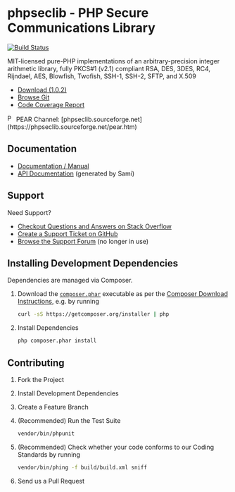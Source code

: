 # phpseclib - PHP Secure Communications Library

[![Build Status](https://travis-ci.org/phpseclib/phpseclib.svg?branch=1.0)](https://travis-ci.org/phpseclib/phpseclib)

MIT-licensed pure-PHP implementations of an arbitrary-precision integer arithmetic library, fully PKCS#1 (v2.1)
compliant RSA, DES, 3DES, RC4, Rijndael, AES, Blowfish, Twofish, SSH-1, SSH-2, SFTP, and X.509

* [Download (1.0.2)](https://sourceforge.net/projects/phpseclib/files/phpseclib1.0.2.zip/download)
* [Browse Git](https://github.com/phpseclib/phpseclib)
* [Code Coverage Report](https://phpseclib.bantux.org/code_coverage/1.0/latest/)

<img src="https://phpseclib.sourceforge.net/pear-icon.png" alt="PEAR Channel" width="16" height="16">
PEAR Channel: [phpseclib.sourceforge.net](https://phpseclib.sourceforge.net/pear.htm)

## Documentation

* [Documentation / Manual](https://phpseclib.sourceforge.net/)
* [API Documentation](https://phpseclib.bantux.org/api/1.0/) (generated by Sami)

## Support

Need Support?

* [Checkout Questions and Answers on Stack Overflow](https://stackoverflow.com/questions/tagged/phpseclib)
* [Create a Support Ticket on GitHub](https://github.com/phpseclib/phpseclib/issues/new)
* [Browse the Support Forum](https://www.frostjedi.com/phpbb/viewforum.php?f=46) (no longer in use)

## Installing Development Dependencies

Dependencies are managed via Composer.

1. Download the [`composer.phar`](https://getcomposer.org/composer.phar) executable as per the
   [Composer Download Instructions](https://getcomposer.org/download/), e.g. by running

    ``` sh
    curl -sS https://getcomposer.org/installer | php
    ```

2. Install Dependencies

    ``` sh
    php composer.phar install
    ```

## Contributing

1. Fork the Project

2. Install Development Dependencies

3. Create a Feature Branch

4. (Recommended) Run the Test Suite

    ``` sh
    vendor/bin/phpunit
    ```
5. (Recommended) Check whether your code conforms to our Coding Standards by running

    ``` sh
    vendor/bin/phing -f build/build.xml sniff
    ```

6. Send us a Pull Request

